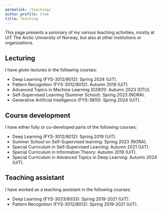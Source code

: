 ```yaml
---
permalink: /teaching/
author_profile: true
title: Teaching
---
```


This page presents a summary of my various teaching activities, mostly at UiT The Arctic University of Norway, but also at other institutions or organizations.

## Lecturing

I have given lectures in the following courses:

* Deep Learning (FYS-3012/8012): Spring 2024 (UiT).
* Pattern Recognition (FYS-3012/8012): Autumn 2019 (UiT).
* Advanced Topics in Machine Learning (02901): Autumn 2023 (DTU).
* Self-Supervised Learning (Summer School): Spring 2023 (NORA).
* Generative Artificial Intelligence (FYS-3810): Spring 2024 (UiT).

## Course development

I have either fully or co-developed parts of the following courses:

* Deep Learning (FYS-3012/8012): Spring 2019 (UiT).
* Summer School on Self-Supervised learning: Spring 2023 (NORA).
* Special Curriculum in Self-Supervised Learning: Autumn 2021 (UiT).
* Special Curriculum in Information Theory: Autumn 2019 (UiT).
* Special Curriculum in Advanced Topics in Deep Learning: Autumn 2024 (UiT).

## Teaching assistant

I have worked as a teaching assistant in the following courses:

* Deep Learning (FYS-3033/8033): Spring 2019-2021 (UiT).
* Pattern Recognition (FYS-3012/8012): Spring 2019-2021 (UiT).


